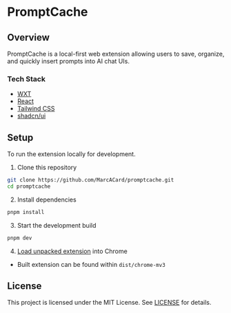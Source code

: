 # PromptCache

## Overview

PromptCache is a local-first web extension allowing users to save, organize, and quickly insert prompts into AI chat UIs.

### Tech Stack

- [WXT](https://wxt.dev/)
- [React](https://react.dev/)
- [Tailwind CSS](https://tailwindcss.com/)
- [shadcn/ui](https://ui.shadcn.com/)

## Setup

To run the extension locally for development.

1. Clone this repository

```sh
git clone https://github.com/MarcACard/promptcache.git
cd promptcache
```

2. Install dependencies

```sh
pnpm install
```

3. Start the development build

```sh
pnpm dev
```

4. [Load unpacked extension](https://developer.chrome.com/docs/extensions/get-started/tutorial/hello-world#load-unpacked) into Chrome

- Built extension can be found within `dist/chrome-mv3`

## License

This project is licensed under the MIT License. See [LICENSE](https://github.com/MarcACard/promptcache/blob/main/LICENSE.txt) for details.
